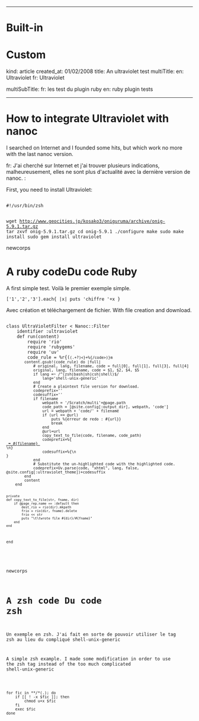 -----
# Built-in

# Custom 
kind: article
created_at: 01/02/2008
title: An ultraviolet test
multiTitle: 
    en: Ultraviolet
    fr: Ultraviolet

multiSubTitle:
    fr: les test du plugin ruby
    en: ruby plugin tests

-----
<h1>
    How to integrate Ultraviolet with nanoc 
    
</h1>


I searched on Internet and I founded some hits, but
which work no more with the last nanoc version.

fr:
J'ai cherché sur Internet et j'ai trouver plusieurs
indications, malheureusement, elles ne sont plus
d'actualité avec la dernière version de nanoc.
:


First, you need to install Ultraviolet:



<div>
    <code class="zsh">
#!/usr/bin/zsh

wget http://www.geocities.jp/kosako3/oniguruma/archive/onig-5.9.1.tar.gz
tar zxvf onig-5.9.1.tar.gz
cd onig-5.9.1
./configure
make
sudo make install
sudo gem install ultraviolet
    </code>
</div>

newcorps

<en>A ruby code</en><fr>Du code Ruby</fr>
=========================================

<en>A first simple test.</en>
<fr>Voilà le premier exemple simple.</fr>

<div>
    <code class="ruby">['1','2','3'].each{ |x| puts 'chiffre '+x }</code>
</div>

<fr>Avec création et téléchargement de fichier.</fr>
<en>With file creation and download.</en>

<div>
<code class="ruby" file="ultraviolet.rb">
class UltraVioletFilter < Nanoc::Filter
    identifier :ultraviolet
    def run(content)
        require 'rio'
        require 'rubygems'
        require 'uv'
        code_rule = %r{(<code class="(.+?)"( file="(.+?)")?>(.+?)<}+%{/code>)}m
        content.gsub!(code_rule) do |full|
            # original, lang, filename, code = full[0], full[1], full[3], full[4]
            original, lang, filename, code = $1, $2, $4, $5
            if lang =~ /^(zsh|bash|sh|csh|shell)$/
                lang='shell-unix-generic'
            end
            # Create a plaintext file version for download.
            codeprefix=''
            codesuffix=''
            if filename
                webpath = '/Scratch/multi'+@page.path
                code_path = [@site.config[:output_dir], webpath, 'code']
                url = webpath + 'code/' + filename
                if (url == @url)
                    puts %{erreur de redo : #{url}}
                    break
                end
                @url=url
                copy_text_to_file(code, filename, code_path)
                codeprefix=%{<div class="file"><a href="#{url}"> &#x27A5; #{filename} </a></div><div class="withfile">\n}
                codesuffix=%{\n</div>}
            end
            # Substitute the un-highlighted code with the highlighted code.
            codeprefix+Uv.parse(code, "xhtml", lang, false, @site.config[:ultraviolet_theme])+codesuffix
        end
        content
    end

    private
    def copy_text_to_file(str, fname, dir)
        if @page_rep.name == :default then
            dest_rio = rio(dir).mkpath
            frio = rio(dir, fname).delete
            frio << str
            puts "\t\twrote file #{dir}/#{fname}"
        end
    end
end 
</code>
</div>

newcorps

<en>A zsh code</en> <fr>Du code zsh</fr>
========================================

<fr>Un exemple en zsh.
J'ai fait en sorte de pouvoir utiliser le tag
<tt>zsh</tt> au lieu du compliqué <tt>shell-unix-generic</tt>
</fr>

<en>A simple zsh example. I made some modification in order to
use the <tt>zsh</tt> tag instead of the too much
complicated <tt>shell-unix-generic</tt></en>

<div>
<code class="zsh">
for fic in **/*(.); do
    if [[ ! -x $fic ]]; then
        chmod u+x $fic
    fi
    exec $fic
done
</code>
</div>
